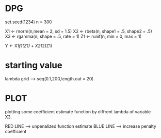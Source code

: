 # DPG

  set.seed(1234)
  n = 300
  
  X1 <- rnorm(n,mean = 2, sd = 1.5)
  X2 <- rbeta(n, shape1 = .5, shape2 = .5)
  X3 <- rgamma(n, shape = .5, rate = 1)
  Z1 <- runif(n, min = 0, max = 1)
  
  Y <- X1*f1(Z1) + X2*f2(Z1)

# starting value 

lambda grid --> seq(0.1,200,length.out = 20)

# PLOT

plotting some coefficient estimate function by diffrent lambda of variable X3.

RED LINE --> unpenalized function estimate
BLUE LINE --> increase penalty coefficient
